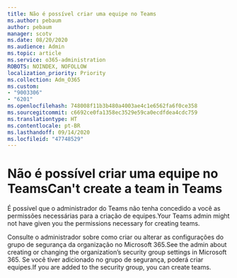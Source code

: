 ```yaml
---
title: Não é possível criar uma equipe no Teams
ms.author: pebaum
author: pebaum
manager: scotv
ms.date: 08/20/2020
ms.audience: Admin
ms.topic: article
ms.service: o365-administration
ROBOTS: NOINDEX, NOFOLLOW
localization_priority: Priority
ms.collection: Adm_O365
ms.custom:
- "9003306"
- "6201"
ms.openlocfilehash: 748008f11b3b480a4003ae4c1e6562fa6f0ce358
ms.sourcegitcommit: c6692ce0fa1358ec3529e59ca0ecdfdea4cdc759
ms.translationtype: HT
ms.contentlocale: pt-BR
ms.lasthandoff: 09/14/2020
ms.locfileid: "47748529"
---
```

# <a name="cant-create-a-team-in-teams"></a><span data-ttu-id="52e67-102">Não é possível criar uma equipe no Teams</span><span class="sxs-lookup"><span data-stu-id="52e67-102">Can't create a team in Teams</span></span>

<span data-ttu-id="52e67-103">É possível que o administrador do Teams não tenha concedido a você as permissões necessárias para a criação de equipes.</span><span class="sxs-lookup"><span data-stu-id="52e67-103">Your Teams admin might not have given you the permissions necessary for creating teams.</span></span>  

<span data-ttu-id="52e67-104">Consulte o administrador sobre como criar ou alterar as configurações do grupo de segurança da organização no Microsoft 365.</span><span class="sxs-lookup"><span data-stu-id="52e67-104">See the admin about creating or changing the organization’s security group settings in Microsoft 365.</span></span> <span data-ttu-id="52e67-105">Se você tiver adicionado no grupo de segurança, poderá criar equipes.</span><span class="sxs-lookup"><span data-stu-id="52e67-105">If you are added to the security group, you can create teams.</span></span>